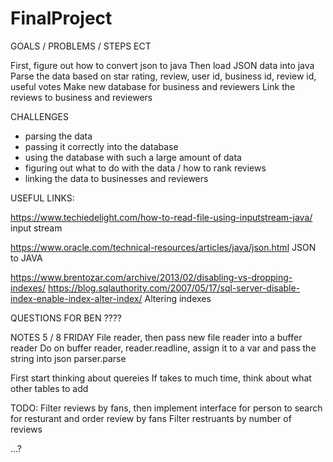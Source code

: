 # FinalProject
GOALS /  PROBLEMS / STEPS ECT

First, figure out how to convert json to java
Then load JSON data into java 
Parse the data based on star rating, review, user id, business id, review id, useful votes
Make new database for business and reviewers
Link the reviews to business and reviewers

CHALLENGES

  - parsing the data
  - passing it correctly into the database
  - using the database with such a large amount of data
  - figuring out what to do with the data / how to rank reviews
   - linking the data to businesses and reviewers
   
   USEFUL LINKS:
   
   https://www.techiedelight.com/how-to-read-file-using-inputstream-java/
   input stream
   
   https://www.oracle.com/technical-resources/articles/java/json.html
   JSON to JAVA
   
   https://www.brentozar.com/archive/2013/02/disabling-vs-dropping-indexes/
   https://blog.sqlauthority.com/2007/05/17/sql-server-disable-index-enable-index-alter-index/
   Altering indexes
   
   QUESTIONS FOR BEN
   ????
   
   
   
   NOTES 5 / 8 FRIDAY
   File reader, then pass new file reader into a buffer reader
   Do on buffer reader, reader.readline, assign it to a var and pass the string into json parser.parse
   
   First start thinking about quereies
   If takes to much time, think about what other tables to add
   
   
   TODO:
   Filter reviews by fans, then implement interface for person to search for resturant and order review by fans
   Filter restruants by number of reviews
  

…?



